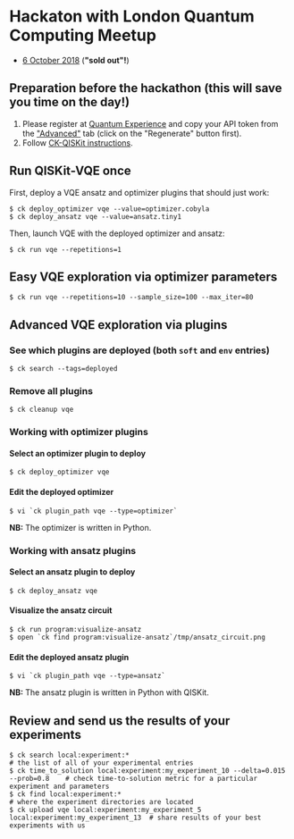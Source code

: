 # Hackaton with London Quantum Computing Meetup

* [6 October 2018](https://www.meetup.com/London-Quantum-Computing-Meetup/events/254156028/) (**"sold out"!**)

## Preparation before the hackathon (this will save you time on the day!)

1. Please register at [Quantum Experience](https://quantumexperience.ng.bluemix.net/qx/signup) and copy your API token from the ["Advanced"](https://quantumexperience.ng.bluemix.net/qx/account/advanced) tab (click on the "Regenerate" button first).
1. Follow [CK-QISKit instructions](https://github.com/ctuning/ck-qiskit).

## Run QISKit-VQE once

First, deploy a VQE ansatz and optimizer plugins that should just work:
```
$ ck deploy_optimizer vqe --value=optimizer.cobyla
$ ck deploy_ansatz vqe --value=ansatz.tiny1
```

Then, launch VQE with the deployed optimizer and ansatz:
```
$ ck run vqe --repetitions=1
```

## Easy VQE exploration via optimizer parameters
```
$ ck run vqe --repetitions=10 --sample_size=100 --max_iter=80
```

## Advanced VQE exploration via plugins

### See which plugins are deployed (both `soft` and `env` entries)
```
$ ck search --tags=deployed
```

### Remove all plugins
```
$ ck cleanup vqe
```

### Working with optimizer plugins

#### Select an optimizer plugin to deploy
```
$ ck deploy_optimizer vqe
```

#### Edit the deployed optimizer
```
$ vi `ck plugin_path vqe --type=optimizer`
```
**NB:** The optimizer is written in Python.

### Working with ansatz plugins

#### Select an ansatz plugin to deploy
```
$ ck deploy_ansatz vqe
```

#### Visualize the ansatz circuit
```
$ ck run program:visualize-ansatz
$ open `ck find program:visualize-ansatz`/tmp/ansatz_circuit.png
```

#### Edit the deployed ansatz plugin
```
$ vi `ck plugin_path vqe --type=ansatz`
```
**NB:** The ansatz plugin is written in Python with QISKit.


## Review and send us the results of your experiments
```
$ ck search local:experiment:*                                                      # the list of all of your experimental entries
$ ck time_to_solution local:experiment:my_experiment_10 --delta=0.015 --prob=0.8    # check time-to-solution metric for a particular experiment and parameters
$ ck find local:experiment:*                                                        # where the experiment directories are located
$ ck upload vqe local:experiment:my_experiment_5 local:experiment:my_experiment_13  # share results of your best experiments with us
```
